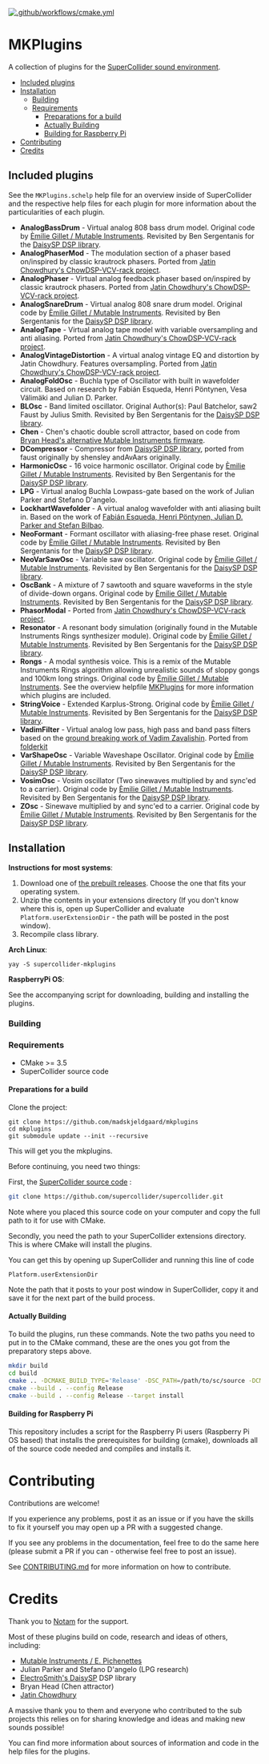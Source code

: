 [![.github/workflows/cmake.yml](https://github.com/madskjeldgaard/mkplugins/actions/workflows/cmake.yml/badge.svg)](https://github.com/madskjeldgaard/mkplugins/actions/workflows/cmake.yml)

# MKPlugins

A collection of plugins for the [SuperCollider sound environment](https://supercollider.github.io/).

<!-- START doctoc generated TOC please keep comment here to allow auto update -->
<!-- DON'T EDIT THIS SECTION, INSTEAD RE-RUN doctoc TO UPDATE -->


  - [Included plugins](#included-plugins)
  - [Installation](#installation)
    - [Building](#building)
    - [Requirements](#requirements)
      - [Preparations for a build](#preparations-for-a-build)
      - [Actually Building](#actually-building)
      - [Building for Raspberry Pi](#building-for-raspberry-pi)
- [Contributing](#contributing)
- [Credits](#credits)

<!-- END doctoc generated TOC please keep comment here to allow auto update -->

## Included plugins

See the `MKPlugins.schelp` help file for an overview inside of SuperCollider and the respective help files for each plugin for more information about the particularities of each plugin.

- **AnalogBassDrum** - Virtual analog 808 bass drum model. Original code by [Èmilie Gillet / Mutable Instruments](https://github.com/pichenettes/eurorack). Revisited by Ben Sergentanis for the [DaisySP DSP library](https://github.com/electro-smith/DaisySP). 
- **AnalogPhaserMod** - The modulation section of a phaser based on/inspired by classic krautrock phasers. Ported from [Jatin Chowdhury's ChowDSP-VCV-rack project](https://github.com/jatinchowdhury18/ChowDSP-VCV).
- **AnalogPhaser** - Virtual analog feedback phaser based on/inspired by classic krautrock phasers. Ported from [Jatin Chowdhury's ChowDSP-VCV-rack project](https://github.com/jatinchowdhury18/ChowDSP-VCV).
- **AnalogSnareDrum** - Virtual analog 808 snare drum model. Original code by [Èmilie Gillet / Mutable Instruments](https://github.com/pichenettes/eurorack). Revisited by Ben Sergentanis for the [DaisySP DSP library](https://github.com/electro-smith/DaisySP). 
- **AnalogTape** - Virtual analog tape model with variable oversampling and anti aliasing. Ported from [Jatin Chowdhury's ChowDSP-VCV-rack project](https://github.com/jatinchowdhury18/ChowDSP-VCV).
- **AnalogVintageDistortion** - A virtual analog vintage EQ and distortion by Jatin Chowdhury. Features oversampling. Ported from [Jatin Chowdhury's ChowDSP-VCV-rack project](https://github.com/jatinchowdhury18/ChowDSP-VCV).
- **AnalogFoldOsc** - Buchla type of Oscillator with built in wavefolder circuit. Based on research by Fabián Esqueda, Henri Pöntynen, Vesa Välimäki and Julian D. Parker.
- **BLOsc** - Band limited oscillator. Original Author(s): Paul Batchelor, saw2 Faust by Julius Smith. Revisited by Ben Sergentanis for the [DaisySP DSP library](https://github.com/electro-smith/DaisySP). 
- **Chen** - Chen's chaotic double scroll attractor, based on code from [Bryan Head's alternative Mutable Instruments firmware](https://github.com/qiemem/eurorack/releases/tag/v1.1.0).
- **DCompressor** - Compressor from [DaisySP DSP library](https://github.com/electro-smith/DaisySP), ported from faust originally by shensley andAvAars originally.
- **HarmonicOsc** - 16 voice harmonic oscillator. Original code by [Èmilie Gillet / Mutable Instruments](https://github.com/pichenettes/eurorack). Revisited by Ben Sergentanis for the [DaisySP DSP library](https://github.com/electro-smith/DaisySP). 
- **LPG** - Virtual analog Buchla Lowpass-gate based on the work of Julian Parker and Stefano D'angelo.
- **LockhartWavefolder** - A virtual analog wavefolder with anti aliasing built in. Based on the work of [Fabián Esqueda, Henri Pöntynen, Julian D. Parker and Stefan Bilbao](http://research.spa.aalto.fi/publications/papers/smc17-wavefolder/).
- **NeoFormant** - Formant oscillator with aliasing-free phase reset. Original code by [Èmilie Gillet / Mutable Instruments](https://github.com/pichenettes/eurorack). Revisited by Ben Sergentanis for the [DaisySP DSP library](https://github.com/electro-smith/DaisySP). 
- **NeoVarSawOsc** - Variable saw oscillator. Original code by [Èmilie Gillet / Mutable Instruments](https://github.com/pichenettes/eurorack). Revisited by Ben Sergentanis for the [DaisySP DSP library](https://github.com/electro-smith/DaisySP). 
- **OscBank** - A mixture of 7 sawtooth and square waveforms in the style of divide-down organs. Original code by [Èmilie Gillet / Mutable Instruments](https://github.com/pichenettes/eurorack). Revisited by Ben Sergentanis for the [DaisySP DSP library](https://github.com/electro-smith/DaisySP). 
- **PhasorModal** - Ported from [Jatin Chowdhury's ChowDSP-VCV-rack project](https://github.com/jatinchowdhury18/ChowDSP-VCV).
- **Resonator** - A resonant body simulation (originally found in the Mutable Instruments Rings synthesizer module). Original code by [Èmilie Gillet / Mutable Instruments](https://github.com/pichenettes/eurorack). Revisited by Ben Sergentanis for the [DaisySP DSP library](https://github.com/electro-smith/DaisySP). 
- **Rongs** - A modal synthesis voice. This is a remix of the Mutable Instruments Rings algorithm allowing unrealistic sounds of sloppy gongs and 100km long strings. Original code by [Èmilie Gillet / Mutable Instruments](https://github.com/pichenettes/eurorack).
See the overview helpfile [MKPlugins](/plugins/HelpSource/Overview/MKPlugins.schelp) for more information which plugins are included.
- **StringVoice** - Extended Karplus-Strong. Original code by [Èmilie Gillet / Mutable Instruments](https://github.com/pichenettes/eurorack). Revisited by Ben Sergentanis for the [DaisySP DSP library](https://github.com/electro-smith/DaisySP). 
- **VadimFilter** - Virtual analog low pass, high pass and band pass filters based on the [ground breaking work of Vadim Zavalishin](https://www.native-instruments.com/fileadmin/ni_media/downloads/pdf/VAFilterDesign_1.1.1.pdf). Ported from  [folderkit](https://codeberg.org/nonmateria/folderkit) 
- **VarShapeOsc** - Variable Waveshape Oscillator. Original code by [Èmilie Gillet / Mutable Instruments](https://github.com/pichenettes/eurorack). Revisited by Ben Sergentanis for the [DaisySP DSP library](https://github.com/electro-smith/DaisySP). 
- **VosimOsc** - Vosim oscillator (Two sinewaves multiplied by and sync'ed to a carrier). Original code by [Èmilie Gillet / Mutable Instruments](https://github.com/pichenettes/eurorack). Revisited by Ben Sergentanis for the [DaisySP DSP library](https://github.com/electro-smith/DaisySP). 
- **ZOsc** - Sinewave multiplied by and sync'ed to a carrier. Original code by [Èmilie Gillet / Mutable Instruments](https://github.com/pichenettes/eurorack). Revisited by Ben Sergentanis for the [DaisySP DSP library](https://github.com/electro-smith/DaisySP). 

## Installation

**Instructions for most systems**:
1. Download one of [the prebuilt releases](https://github.com/madskjeldgaard/mkplugins/releases). Choose the one that fits your operating system.
2. Unzip the contents in your extensions directory (If you don't know where this is, open up SuperCollider and evaluate `Platform.userExtensionDir` - the path will be posted in the post window).
3. Recompile class library.

**Arch Linux**:

`yay -S supercollider-mkplugins`

**RaspberryPi OS**:

See the accompanying script for downloading, building and installing the plugins.

### Building

### Requirements

- CMake >= 3.5
- SuperCollider source code


#### Preparations for a build
Clone the project:

	git clone https://github.com/madskjeldgaard/mkplugins
	cd mkplugins
	git submodule update --init --recursive

This will get you the mkplugins.

Before continuing, you need two things: 

First, the [SuperCollider source code](github.com/supercollider/supercollider/) :

```bash
git clone https://github.com/supercollider/supercollider.git
```

Note where you placed this source code on your computer and copy the full path to it for use with CMake.

Secondly, you need the path to your SuperCollider extensions directory. This is where CMake will install the plugins.

You can get this by opening up SuperCollider and running this line of code

``` 
Platform.userExtensionDir
```

Note the path that it posts to your post window in SuperCollider, copy it and save it for the next part of the build process.


#### Actually Building
To build the plugins, run these commands. Note the two paths you need to put in to the CMake command, these are the ones you got from the preparatory steps above.

```bash
mkdir build
cd build
cmake .. -DCMAKE_BUILD_TYPE='Release' -DSC_PATH=/path/to/sc/source -DCMAKE_INSTALL_PREFIX=/path/to/extensions
cmake --build . --config Release
cmake --build . --config Release --target install
```
#### Building for Raspberry Pi

This repository includes a script for the Raspberry Pi users (Raspberry Pi OS based) that installs the prerequisites for building (cmake), downloads all of the source code needed and compiles and installs it. 


# Contributing
Contributions are welcome! 

If you experience any problems, post it as an issue or if you have the skills to fix it yourself you may open up a PR with a suggested change. 

If you see any problems in the documentation, feel free to do the same here (please submit a PR if you can - otherwise feel free to post an issue). 

See [CONTRIBUTING.md](CONTRIBUTING.md) for more information on how to contribute.

# Credits
Thank you to [Notam](https://notam.no) for the support. 

Most of these plugins build on code, research and ideas of others, including:

- [Mutable Instruments / E. Pichenettes](https://mutable-instruments.net/)
- Julian Parker and Stefano D'angelo (LPG research)
- [ElectroSmith's DaisySP](https://github.com/electro-smith/DaisySP) DSP library
- Bryan Head (Chen attractor)
- [Jatin Chowdhury](https://https://ccrma.stanford.edu/~jatin/)


A massive thank you to them and everyone who contributed to the sub projects this relies on for sharing knowledge and ideas and making new sounds possible! 

You can find more information about sources of information and code in the help files for the plugins.
